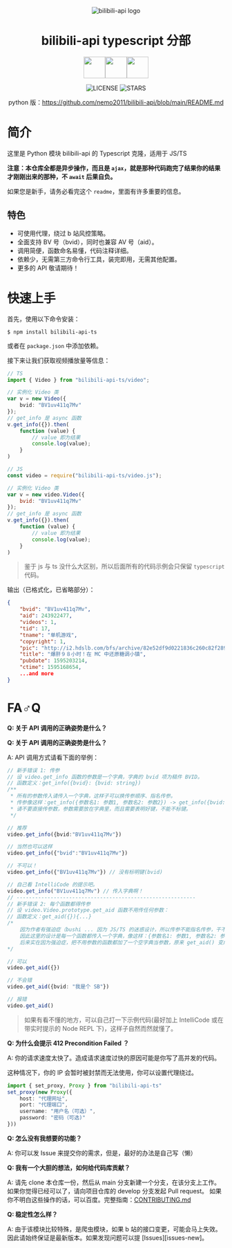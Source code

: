 <div align="center">

![bilibili-api logo](https://raw.githubusercontent.com/nemo2011/bilibili-api/main/design/logo-small.png)

# bilibili-api **typescript** 分部

<img src="https://cdn.iconscout.com/icon/free/png-512/typescript-1174965.png" height=50 width=50><img src="https://logos-download.com/wp-content/uploads/2019/01/JavaScript_Logo.png" height=50 width=50><img src="https://tse4-mm.cn.bing.net/th/id/OIP-C.bodQFDX6bpdw0aj11XxjrAHaCi?pid=ImgDet&rs=1" height=50>

![LICENSE](https://img.shields.io/badge/LICENSE-GPLv3-red)
![STARS](https://img.shields.io/github/stars/nemo2011/bilibili-api?color=yellow&label=Github%20Stars)

python 版：<https://github.com/nemo2011/bilibili-api/blob/main/README.md>

</div>

# 简介

这里是 Python 模块 bilibili-api 的 Typescript 克隆，适用于 JS/TS

**注意：本仓库全都是异步操作，而且是 `ajax`，就是那种代码跑完了结果你的结果才刚刚出来的那种，不 `await` 后果自负。**

如果您是新手，请务必看完这个 `readme`，里面有许多重要的信息。

## 特色

- 可使用代理，绕过 b 站风控策略。
- 全面支持 BV 号（bvid），同时也兼容 AV 号（aid）。
- 调用简便，函数命名易懂，代码注释详细。
- 依赖少，无需第三方命令行工具，装完即用，无需其他配置。
- 更多的 API 敬请期待！

# 快速上手

首先，使用以下命令安装：

```
$ npm install bilibili-api-ts
```

或者在 `package.json` 中添加依赖。

接下来让我们获取视频播放量等信息：

``` typescript
// TS
import { Video } from "bilibili-api-ts/video";

// 实例化 Video 类
var v = new Video({
    bvid: "BV1uv411q7Mv"
});
// get_info 是 async 函数
v.get_info({}).then(
    function (value) {
        // value 即为结果
        console.log(value);
    }
)
```

``` javascript
// JS
const video = require("bilibili-api-ts/video.js");

// 实例化 Video 类
var v = new video.Video({
    bvid: "BV1uv411q7Mv"
});
// get_info 是 async 函数
v.get_info({}).then(
    function (value) {
        // value 即为结果
        console.log(value);
    }
)
```

>鉴于 js 与 ts 没什么大区别，所以后面所有的代码示例会只保留 `typescript` 代码。

输出（已格式化，已省略部分）：

```json
{
    "bvid": "BV1uv411q7Mv",
    "aid": 243922477,
    "videos": 1,
    "tid": 17,
    "tname": "单机游戏",
    "copyright": 1,
    "pic": "http://i2.hdslb.com/bfs/archive/82e52df9d0221836c260c82f2890e3761a46716b.jpg",
    "title": "爆肝９８小时！在 MC 中还原糖调小镇",
    "pubdate": 1595203214,
    "ctime": 1595168654,
    ...and more
}
```

# FA♂Q


**Q: 关于 API 调用的正确姿势是什么？**

**Q: 关于 API 调用的正确姿势是什么？**

A: API 调用方式请看下面的举例：

```typescript
// 新手错误 1: 传参
// 设 video.get_info 函数的参数是一个字典，字典的 bvid 项为稿件 BVID。
// 函数定义：get_info({bvid}: {bvid: string})
/** 
 * 所有的参数传入请传入一个字典，这样子可以换传参顺序、指名传参。
 * 传参像这样：get_info({参数名1: 参数1, 参数名2: 参数2}) -> get_info({bvid: 稿件 BVID})
 * 请不要直接传参数，参数需要放在字典里，而且需要表明好键，不能不标键。
 */ 

// 推荐
video.get_info({bvid:"BV1uv411q7Mv"})

// 当然也可以这样
video.get_info({"bvid":"BV1uv411q7Mv"})

// 不可以！
video.get_info({"BV1uv411q7Mv"}) // 没有标明键(bvid)

// 自己看 IntelliCode 的提示吧。
video.get_info("BV1uv411q7Mv") // 传入字典啊！
// ----------------------------------------------------------
// 新手错误 2: 每个函数都得传参
// 设 video.Video.prototype.get_aid 函数不用传任何参数：
// 函数定义：get_aid({}){...}
/*
    因为作者有强迫症（bushi ... 因为 JS/TS 的迷惑设计，所以传参不能指名传参，干不了（有的参数不用传）。
    因此这里的设计是每一个函数都传入一个字典，像这样：{参数名1: 参数1, 参数名2: 参数2}，不用传参的函数暂时也还没有加上一个字典当参数。
    后来实在因为强迫症，把不用参数的函数都加了一个空字典当参数，原来 get_aid() 变成 get_aid({})，这样的确有个好处：随便传参不报错。
*/

// 可以
video.get_aid({})

// 不会错
video.get_aid({bvid: "我是个 SB"})

// 报错
video.get_aid()
```

>如果有看不懂的地方，可以自己打一下示例代码(最好加上 IntelliCode 或在带实时提示的 Node REPL 下)，这样子自然而然就懂了。

**Q: 为什么会提示 412 Precondition Failed ？**

A: 你的请求速度太快了。造成请求速度过快的原因可能是你写了高并发的代码。

这种情况下，你的 IP 会暂时被封禁而无法使用，你可以设置代理绕过。

```typescript
import { set_proxy, Proxy } from "bilibili-api-ts"
set_proxy(new Proxy({
    host: "代理网址", 
    port: "代理端口", 
    username: "用户名（可选）", 
    password: "密码（可选)"
}))
```

**Q: 怎么没有我想要的功能？**

A: 你可以发 Issue 来提交你的需求，但是，最好的办法是自己写（懒）

<span id="contribute">**Q: 我有一个大胆的想法，如何给代码库贡献？**</span>

A: 请先 clone 本仓库一份，然后从 main 分支新建一个分支，在该分支上工作。
如果你觉得已经可以了，请向项目仓库的 develop 分支发起 Pull request。
如果你不明白这些操作的话，可以百度。完整指南：[CONTRIBUTING.md](https://github.com/nemo2011/bilibili-api/blob/javascript/.github/JAVASCRIPT.md)

**Q: 稳定性怎么样？**

A: 由于该模块比较特殊，是爬虫模块，如果 b 站的接口变更，可能会马上失效。因此请始终保证是最新版本。如果发现问题可以提 [Issues][issues-new]。
